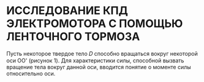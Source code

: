 # ИССЛЕДОВАНИЕ КПД ЭЛЕКТРОМОТОРА С ПОМОЩЬЮ ЛЕНТОЧНОГО ТОРМОЗА

Пусть некоторое твердое тело 𝐷 способно вращаться вокруг некоторой оси OO' (рисунок 1). 
Для характеристики силы, способной вызвать вращение тела вокруг данной оси, вводится понятие о моменте силы относительно оси.

